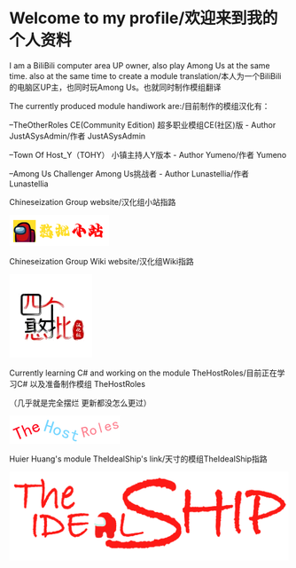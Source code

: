 # Welcome to my profile/欢迎来到我的个人资料

I am a BiliBili computer area UP owner, also play Among Us at the same time. also at the same time to create a module translation/本人为一个BiliBili的电脑区UP主，也同时玩Among Us。也就同时制作模组翻译

The currently produced module handiwork are:/目前制作的模组汉化有：

 –TheOtherRoles CE(Community Edition) 超多职业模组CE(社区)版 - Author JustASysAdmin/作者 JustASysAdmin

 –Town Of Host_Y（TOHY） 小镇主持人Y版本 - Author Yumeno/作者 Yumeno

–Among Us Challenger Among Us挑战者 - Author Lunastellia/作者 Lunastellia

Chineseization Group  website/汉化组小站指路

  [![LOGO-Group](./Images/LOGO-Group.png)](https://amonguscn.club/)

Chineseization Group Wiki website/汉化组Wiki指路

  [![LOGO-Group](./Images/LOGO-Wiki.png)](https://amonguscn.cn/)

Currently learning C# and working on the module TheHostRoles/目前正在学习C# 以及准备制作模组 TheHostRoles

（几乎就是完全摆烂 更新都没怎么更过）

[![LOGO-Group](./Images/TheHostRoles_Banner.png)](https://github.com/XiezibanWrite/TheHostRoles/)



Huier Huang's module TheIdealShip's link/天寸的模组TheIdealShip指路

  [![LOGO-Group](./Images/TheIdealShip-Banner.png)](https://github.com/TheIdealShipAU/TheIdealShip/)



